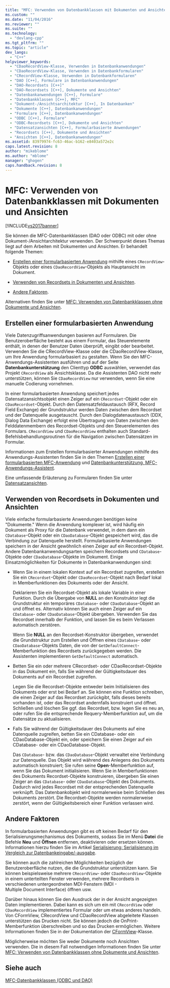 ```yaml
---
title: "MFC: Verwenden von Datenbankklassen mit Dokumenten und Ansichten | Microsoft Docs"
ms.custom: ""
ms.date: "11/04/2016"
ms.reviewer: ""
ms.suite: ""
ms.technology: 
  - "devlang-cpp"
ms.tgt_pltfrm: ""
ms.topic: "article"
dev_langs: 
  - "C++"
helpviewer_keywords: 
  - "CDaoRecordView-Klasse, Verwenden in Datenbankanwendungen"
  - "CDaoRecordView-Klasse, Verwenden in Datenbankformularen"
  - "CRecordView-Klasse, Verwenden in Datenbankformularen"
  - "DAO [C++], Formulare in Datenbankanwendungen"
  - "DAO-Recordsets [C++]"
  - "DAO-Recordsets [C++], Dokumente und Ansichten"
  - "Datenbankanwendungen [C++], Formulare"
  - "Datenbankklassen [C++], MFC"
  - "Dokument-/Ansichtsarchitektur [C++], In Datenbanken"
  - "Dokumente [C++], Datenbankanwendungen"
  - "Formulare [C++], Datenbankanwendungen"
  - "ODBC [C++], Formulare"
  - "ODBC-Recordsets [C++], Dokumente und Ansichten"
  - "Datensatzansichten [C++], Formularbasierte Anwendungen"
  - "Recordsets [C++], Dokumente und Ansichten"
  - "Ansichten [C++], Datenbankanwendungen"
ms.assetid: 83979974-fc63-46ac-b162-e8403a572e2c
caps.latest.revision: 8
author: "mikeblome"
ms.author: "mblome"
manager: "ghogen"
caps.handback.revision: 8
---
```

# MFC: Verwenden von Datenbankklassen mit Dokumenten und Ansichten
[!INCLUDE[vs2017banner](../assembler/inline/includes/vs2017banner.md)]

Sie können die MFC\-Datenbankklassen \(DAO oder ODBC\) mit oder ohne Dokument\-\/Ansichtarchitektur verwenden.  Der Schwerpunkt dieses Themas liegt auf dem Arbeiten mit Dokumenten und Ansichten.  Er behandelt folgende Themen:  
  
-   [Erstellen einer formularbasierten Anwendung](#_core_writing_a_form.2d.based_application) mithilfe eines `CRecordView`\-Objekts oder eines `CDaoRecordView`\-Objekts als Hauptansicht im Dokument.  
  
-   [Verwenden von Recordsets in Dokumenten und Ansichten](#_core_using_recordsets_in_documents_and_views).  
  
-   [Andere Faktoren](#_core_other_factors).  
  
 Alternativen finden Sie unter [MFC: Verwenden von Datenbankklassen ohne Dokumente und Ansichten](../data/mfc-using-database-classes-without-documents-and-views.md).  
  
##  <a name="_core_writing_a_form.2d.based_application"></a> Erstellen einer formularbasierten Anwendung  
 Viele Datenzugriffsanwendungen basieren auf Formularen.  Die Benutzeroberfläche besteht aus einem Formular, das Steuerelemente enthält, in denen der Benutzer Daten überprüft, eingibt oder bearbeitet.  Verwenden Sie die CRecordView\-Klasse oder die CDaoRecordView\-Klasse, um Ihre Anwendung formularbasiert zu gestalten.  Wenn Sie den MFC\-Anwendungs\-Assistenten ausführen und auf der Seite **Datenbankunterstützung** den Clienttyp **ODBC** auswählen, verwendet das Projekt `CRecordView` als Ansichtsklasse.  Da die Assistenten DAO nicht mehr unterstützen, können Sie `CDaoRecordView` nur verwenden, wenn Sie eine manuelle Codierung vornehmen.  
  
 In einer formularbasierten Anwendung speichert jedes Datensatzansichtsobjekt einen Zeiger auf ein `CRecordset`\-Objekt oder ein `CDaoRecordset`\-Objekt.  Durch den Datensatzfeldaustausch \(RFX, Record Field Exchange\) der Grundstruktur werden Daten zwischen dem Recordset und der Datenquelle ausgetauscht.  Durch den Dialogdatenaustausch \(DDX, Dialog Data Exchange\) erfolgt eine Übertragung von Daten zwischen den Felddatenmembern des Recordset\-Objekts und den Steuerelementen des Formulars.  `CRecordView` und `CDaoRecordView` enthalten auch Standard\-Befehlsbehandlungsroutinen für die Navigation zwischen Datensätzen im Formular.  
  
 Informationen zum Erstellen formularbasierter Anwendungen mithilfe des Anwendungs\-Assistenten finden Sie in den Themen [Erstellen einer formularbasierten MFC\-Anwendung](../mfc/reference/creating-a-forms-based-mfc-application.md) und [Datenbankunterstützung, MFC\-Anwendungs\-Assistent](../mfc/reference/database-support-mfc-application-wizard.md).  
  
 Eine umfassende Erläuterung zu Formularen finden Sie unter [Datensatzansichten](../data/record-views-mfc-data-access.md).  
  
##  <a name="_core_using_recordsets_in_documents_and_views"></a> Verwenden von Recordsets in Dokumenten und Ansichten  
 Viele einfache formularbasierte Anwendungen benötigen keine "Dokumente."  Wenn die Anwendung komplexer ist, wird häufig ein Dokument als Proxy für die Datenbank verwendet, in dem dann ein `CDatabase`\-Objekt oder ein `CDaoDatabase`\-Objekt gespeichert wird, das die Verbindung zur Datenquelle herstellt.  Formularbasierte Anwendungen speichern in der Ansicht gewöhnlich einen Zeiger auf ein Recordset\-Objekt.  Andere Datenbankanwendungsarten speichern Recordsets und `CDatabase`\-Objekte oder `CDaoDatabase`\-Objekte im Dokument.  Einige Einsatzmöglichkeiten für Dokumente in Datenbankanwendungen sind:  
  
-   Wenn Sie in einem lokalen Kontext auf ein Recordset zugreifen, erstellen Sie ein `CRecordset`\-Objekt oder `CDaoRecordset`\-Objekt nach Bedarf lokal in Memberfunktionen des Dokuments oder der Ansicht.  
  
     Deklarieren Sie ein Recordset\-Objekt als lokale Variable in einer Funktion.  Durch die Übergabe von **NULL** an den Konstruktor legt die Grundstruktur ein temporäres `CDatabase`\- oder `CDaoDatabase`\-Objekt an und öffnet es.  Alternativ können Sie auch einen Zeiger auf ein `CDatabase`\- oder `CDaoDatabase`\-Objekt übergeben.  Verwenden Sie das Recordset innerhalb der Funktion, und lassen Sie es beim Verlassen automatisch zerstören.  
  
     Wenn Sie **NULL** an den Recordset\-Konstruktor übergeben, verwendet die Grundstruktur zum Erstellen und Öffnen eines `CDatabase`\- oder `CDaoDatabase`\-Objekts Daten, die von der `GetDefaultConnect`\-Memberfunktion des Recordsets zurückgegeben werden.  Die Assistenten implementieren `GetDefaultConnect` automatisch.  
  
-   Betten Sie ein oder mehrere CRecordset\- oder CDaoRecordset\-Objekte in das Dokument ein, falls Sie während der Gültigkeitsdauer des Dokuments auf ein Recordset zugreifen.  
  
     Legen Sie die Recordset\-Objekte entweder beim Initialisieren des Dokuments oder erst bei Bedarf an.  Sie können eine Funktion schreiben, die einen Zeiger auf das Recordset zurückgibt, falls dieses bereits vorhanden ist, oder das Recordset andernfalls konstruiert und öffnet.  Schließen und löschen Sie ggf. das Recordset, bzw. legen Sie es neu an, oder rufen Sie die entsprechende Requery\-Memberfunktion auf, um die Datensätze zu aktualisieren.  
  
-   Falls Sie während der Gültigkeitsdauer des Dokuments auf eine Datenquelle zugreifen, betten Sie ein CDatabase\- oder ein CDaoDatabase\-Objekt ein, oder speichern Sie einen Zeiger auf ein CDatabase\- oder ein CDaoDatabase\-Objekt.  
  
     Das `CDatabase`\- bzw. das `CDaoDatabase`\-Objekt verwaltet eine Verbindung zur Datenquelle.  Das Objekt wird während des Anlegens des Dokuments automatisch konstruiert; Sie rufen seine **Open**\-Memberfunktion auf, wenn Sie das Dokument initialisieren.  Wenn Sie in Memberfunktionen des Dokuments Recordset\-Objekte konstruieren, übergeben Sie einen Zeiger an das `CDatabase`\- oder `CDaoDatabase`\-Objekt des Dokuments.  Dadurch wird jedes Recordset mit der entsprechenden Datenquelle verknüpft.  Das Datenbankobjekt wird normalerweise beim Schließen des Dokuments zerstört.  Die Recordset\-Objekte werden normalerweise zerstört, wenn der Gültigkeitsbereich einer Funktion verlassen wird.  
  
##  <a name="_core_other_factors"></a> Andere Faktoren  
 In formularbasierten Anwendungen gibt es oft keinen Bedarf für den Serialisierungsmechanismus des Dokuments, sodass Sie im Menü **Datei** die Befehle **Neu** und **Öffnen** entfernen, deaktivieren oder ersetzen können.  Informationen hierzu finden Sie im Artikel [Serialisierung: Serialisierung im Vergleich zur Datenbankeingabe\/\-ausgabe](../mfc/serialization-serialization-vs-database-input-output.md).  
  
 Sie können auch die zahlreichen Möglichkeiten bezüglich der Benutzeroberfläche nutzen, die die Grundstruktur unterstützen kann.  Sie können beispielsweise mehrere `CRecordView`\- oder `CDaoRecordView`\-Objekte in einem unterteilten Fenster verwenden, mehrere Recordsets in verschiedenen untergeordneten MDI\-Fenstern \(MDI \- Multiple Document Interface\) öffnen usw.  
  
 Darüber hinaus können Sie den Ausdruck der in der Ansicht angezeigten Daten implementieren. Dabei kann es sich um ein mit `CRecordView` oder `CDaoRecordView` implementiertes Formular oder um etwas anderes handeln.  Von CFormView, CRecordView und CDaoRecordView abgeleitete Klassen unterstützen das Drucken nicht. Sie können jedoch die OnPrint\-Memberfunktion überschreiben und so das Drucken ermöglichen.  Weitere Informationen finden Sie in der Dokumentation der [CFormView](../mfc/reference/cformview-class.md)\-Klasse.  
  
 Möglicherweise möchten Sie weder Dokumente noch Ansichten verwenden.  Die in diesem Fall notwendigen Informationen finden Sie unter [MFC: Verwenden von Datenbankklassen ohne Dokumente und Ansichten](../data/mfc-using-database-classes-without-documents-and-views.md).  
  
## Siehe auch  
 [MFC\-Datenbankklassen \(ODBC und DAO\)](../data/mfc-database-classes-odbc-and-dao.md)